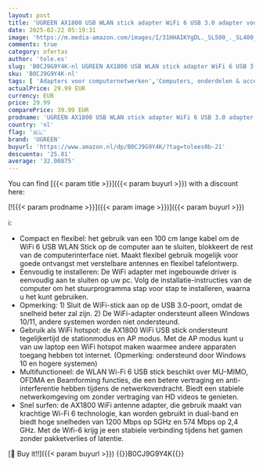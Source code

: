 ```yaml
---
layout: post
title: 'UGREEN AX1800 USB WLAN stick adapter WiFi 6 USB 3.0 adapter voor pc Dubbele 5dBi WLAN-antennes met ingebouwde driver  super muurpenetratie en dual-band  5GHz/2.4GHz  voor Windows 10/11.'
date: 2025-02-22 05:19:31
image: 'https://m.media-amazon.com/images/I/31HHAIKYgDL._SL500_._SL400_.jpg'
comments: true
category: ofertas
author: 'tole.es'
slug: 'B0CJ9G9Y4K-nl UGREEN AX1800 USB WLAN stick adapter WiFi 6 USB 3.0...'
sku: 'B0CJ9G9Y4K-nl'
tags: [ 'Adapters voor computernetwerken','Computers, onderdelen & accessoires','Elektronica','Netwerkapparaten','USB-netwerkadapters','ugreen','🇳🇱', ]
actualPrice: 29.99 EUR
currency: EUR
price: 29.99
comparePrice: 39.99 EUR
prodname: 'UGREEN AX1800 USB WLAN stick adapter WiFi 6 USB 3.0 adapter voor pc Dubbele 5dBi WLAN-antennes met ingebouwde driver  super muurpenetratie en dual-band  5GHz/2.4GHz  voor Windows 10/11.'
country: 'nl'
flag: '🇳🇱'
brand: 'UGREEN'
buyurl: 'https://www.amazon.nl/dp/B0CJ9G9Y4K/?tag=tolees0b-21'
descuento: '25.01'
average: '32.00875'
---
```


You can find [{{< param title >}}]({{< param buyurl >}}) with a discount here:

[![{{< param prodname >}}]({{< param image >}})]({{< param buyurl >}})

ℹ️:

- Compact en flexibel: het gebruik van een 100 cm lange kabel om de WiFi 6 USB WLAN Stick op de computer aan te sluiten, blokkeert de rest van de computerinterface niet. Maakt flexibel gebruik mogelijk voor goede ontvangst met verstelbare antennes en flexibel tafelontwerp.
- Eenvoudig te installeren: De WiFi adapter met ingebouwde driver is eenvoudig aan te sluiten op uw pc. Volg de installatie-instructies van de computer om het stuurprogramma stap voor stap te installeren, waarna u het kunt gebruiken.
- Opmerking: 1) Sluit de WiFi-stick aan op de USB 3.0-poort, omdat de snelheid beter zal zijn. 2) De WiFi-adapter ondersteunt alleen Windows 10/11, andere systemen worden niet ondersteund.
- Gebruik als WiFi hotspot: de AX1800 WiFi USB stick ondersteunt tegelijkertijd de stationmodus en AP modus. Met de AP modus kunt u van uw laptop een WiFi hotspot maken waarmee andere apparaten toegang hebben tot internet. (Opmerking: ondersteund door Windows 10 en hogere systemen)
- Multifunctioneel: de WLAN Wi-Fi 6 USB stick beschikt over MU-MIMO, OFDMA en Beamforming functies, die een betere vertraging en anti-interferentie hebben tijdens de netwerkoverdracht. Biedt een stabiele netwerkomgeving om zonder vertraging van HD videos te genieten.
- Snel surfen: de AX1800 WiFi antenne adapter, die gebruik maakt van krachtige Wi-Fi 6 technologie, kan worden gebruikt in dual-band en biedt hoge snelheden van 1200 Mbps op 5GHz en 574 Mbps op 2,4 GHz. Met de Wifi-6 krijg je een stabiele verbinding tijdens het gamen zonder pakketverlies of latentie.

[🛒 Buy it!!]({{< param buyurl >}})
{{<world>}}B0CJ9G9Y4K{{</world>}}
